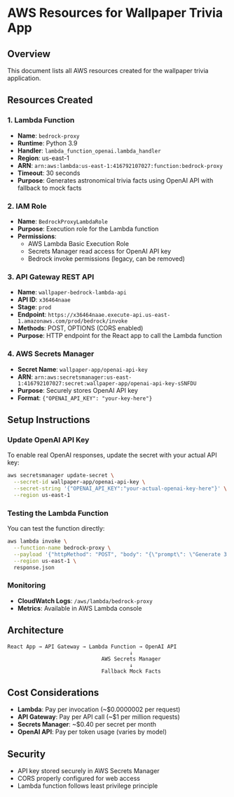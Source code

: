 # AWS Resources for Wallpaper Trivia App

## Overview
This document lists all AWS resources created for the wallpaper trivia application.

## Resources Created

### 1. Lambda Function
- **Name**: `bedrock-proxy`
- **Runtime**: Python 3.9
- **Handler**: `lambda_function_openai.lambda_handler`
- **Region**: us-east-1
- **ARN**: `arn:aws:lambda:us-east-1:416792107027:function:bedrock-proxy`
- **Timeout**: 30 seconds
- **Purpose**: Generates astronomical trivia facts using OpenAI API with fallback to mock facts

### 2. IAM Role
- **Name**: `BedrockProxyLambdaRole`
- **Purpose**: Execution role for the Lambda function
- **Permissions**:
  - AWS Lambda Basic Execution Role
  - Secrets Manager read access for OpenAI API key
  - Bedrock invoke permissions (legacy, can be removed)

### 3. API Gateway REST API
- **Name**: `wallpaper-bedrock-lambda-api`
- **API ID**: `x36464naae`
- **Stage**: `prod`
- **Endpoint**: `https://x36464naae.execute-api.us-east-1.amazonaws.com/prod/bedrock/invoke`
- **Methods**: POST, OPTIONS (CORS enabled)
- **Purpose**: HTTP endpoint for the React app to call the Lambda function

### 4. AWS Secrets Manager
- **Secret Name**: `wallpaper-app/openai-api-key`
- **ARN**: `arn:aws:secretsmanager:us-east-1:416792107027:secret:wallpaper-app/openai-api-key-sSNFDU`
- **Purpose**: Securely stores OpenAI API key
- **Format**: `{"OPENAI_API_KEY": "your-key-here"}`

## Setup Instructions

### Update OpenAI API Key
To enable real OpenAI responses, update the secret with your actual API key:

```bash
aws secretsmanager update-secret \
  --secret-id wallpaper-app/openai-api-key \
  --secret-string '{"OPENAI_API_KEY":"your-actual-openai-key-here"}' \
  --region us-east-1
```

### Testing the Lambda Function
You can test the function directly:

```bash
aws lambda invoke \
  --function-name bedrock-proxy \
  --payload '{"httpMethod": "POST", "body": "{\"prompt\": \"Generate 3 facts about Eagle Nebula\"}"}' \
  --region us-east-1 \
  response.json
```

### Monitoring
- **CloudWatch Logs**: `/aws/lambda/bedrock-proxy`
- **Metrics**: Available in AWS Lambda console

## Architecture
```
React App → API Gateway → Lambda Function → OpenAI API
                                       ↓
                              AWS Secrets Manager
                                       ↓ 
                              Fallback Mock Facts
```

## Cost Considerations
- **Lambda**: Pay per invocation (~$0.0000002 per request)
- **API Gateway**: Pay per API call (~$1 per million requests)
- **Secrets Manager**: ~$0.40 per secret per month
- **OpenAI API**: Pay per token usage (varies by model)

## Security
- API key stored securely in AWS Secrets Manager
- CORS properly configured for web access
- Lambda function follows least privilege principle
